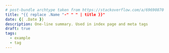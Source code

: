 ```yaml
---
# post-bundle archtype taken from https://stackoverflow.com/a/69690870
title: "{{ replace .Name "-" " " | title }}"
date: {{ .Date }}
description: One-line summary. Used in index page and meta tags
draft: true
tags:
  - example
  - tag
---
```


